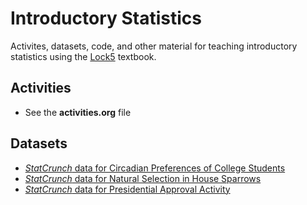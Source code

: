 # Introductory Statistics 

Activites, datasets, code, and other material for teaching introductory statistics using the [Lock5](http://www.lock5stat.com/) textbook.  

## Activities
+ See the **activities.org** file

## Datasets
+ [*StatCrunch* data for Circadian Preferences of College Students](https://www.statcrunch.com/app/index.php?dataid=3314945)
+ [*StatCrunch* data for Natural Selection in House Sparrows](https://www.statcrunch.com/app/index.php?dataid=3330780)
+ [*StatCrunch* data for Presidential Approval Activity](https://www.statcrunch.com/app/index.php?dataid=3334168)


